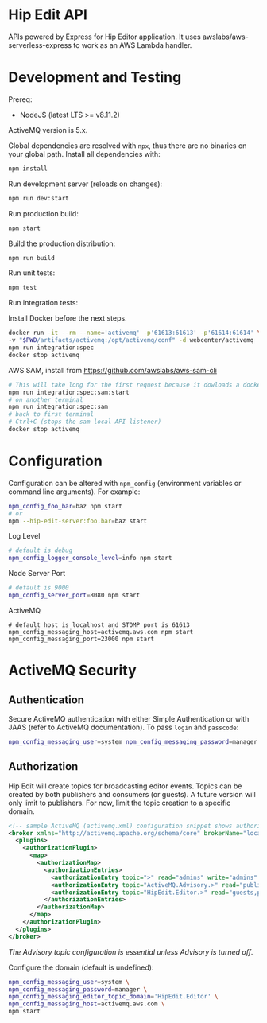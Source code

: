 # Hip Edit API

APIs powered by Express for Hip Editor application. It uses awslabs/aws-serverless-express to work as an AWS Lambda handler.

# Development and Testing

Prereq:

* NodeJS (latest LTS >= v8.11.2)

ActiveMQ version is 5.x.

Global dependencies are resolved with ``npx``, thus there are no binaries on your global path. Install all dependencies with:

```bash
npm install
```

Run development server (reloads on changes):

```bash
npm run dev:start
```

Run production build:

```bash
npm start
```

Build the production distribution:

```bash
npm run build
```

Run unit tests:

```bash
npm test
```

Run integration tests:

Install Docker before the next steps.

```bash
docker run -it --rm --name='activemq' -p'61613:61613' -p'61614:61614' \
-v "$PWD/artifacts/activemq:/opt/activemq/conf" -d webcenter/activemq
npm run integration:spec
docker stop activemq
```

AWS SAM, install from https://github.com/awslabs/aws-sam-cli

```bash
# This will take long for the first request because it dowloads a docker image on getting a request.
npm run integration:spec:sam:start
# on another terminal
npm run integration:spec:sam
# back to first terminal
# Ctrl+C (stops the sam local API listener)
docker stop activemq
```

# Configuration

Configuration can be altered with ``npm_config`` (environment variables or command line arguments). For example:
```bash
npm_config_foo_bar=baz npm start
# or
npm --hip-edit-server:foo.bar=baz start
```

Log Level

```bash
# default is debug
npm_config_logger_console_level=info npm start
```

Node Server Port

```bash
# default is 9000
npm_config_server_port=8080 npm start
```

ActiveMQ

```
# default host is localhost and STOMP port is 61613
npm_config_messaging_host=activemq.aws.com npm start
npm_config_messaging_port=23000 npm start
```

# ActiveMQ Security

## Authentication

Secure ActiveMQ authentication with either Simple Authentication or with JAAS (refer to ActiveMQ documentation). To pass ``login`` and ``passcode``:

```bash
npm_config_messaging_user=system npm_config_messaging_password=manager npm start
```

## Authorization

Hip Edit will create topics for broadcasting editor events. Topics can be created by both publishers and consumers (or guests). A future version will only limit to publishers. For now, limit the topic creation to a specific domain.

```xml
<!-- sample ActiveMQ (activemq.xml) configuration snippet shows authorization -->
<broker xmlns="http://activemq.apache.org/schema/core" brokerName="localhost" dataDirectory="${activemq.data}">
  <plugins>
    <authorizationPlugin>
      <map>
        <authorizationMap>
          <authorizationEntries>
            <authorizationEntry topic=">" read="admins" write="admins" admin="admins"/>
            <authorizationEntry topic="ActiveMQ.Advisory.>" read="publishers,guests" write="publishers,guests" admin="publishers,guests" />
            <authorizationEntry topic="HipEdit.Editor.>" read="guests,publishers" write="guests,publishers" admin="guests,publishers" />
          </authorizationEntries>
        </authorizationMap>
      </map>
    </authorizationPlugin>
  </plugins>
</broker>
```

_The Advisory topic configuration is essential unless Advisory is turned off_.

Configure the domain (default is undefined):
```bash
npm_config_messaging_user=system \
npm_config_messaging_password=manager \
npm_config_messaging_editor_topic_domain='HipEdit.Editor' \
npm_config_messaging_host=activemq.aws.com \
npm start
```
